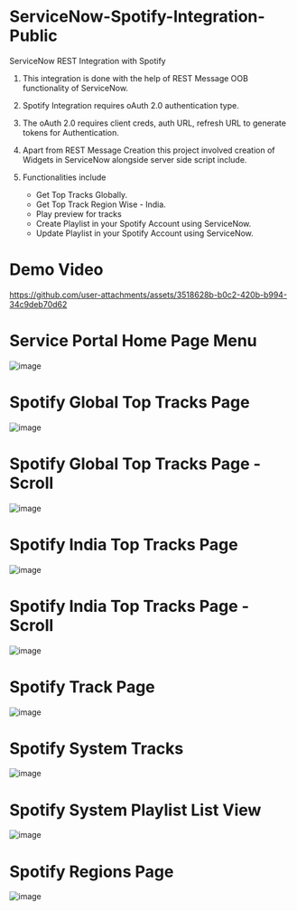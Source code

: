 # ServiceNow-Spotify-Integration-Public
ServiceNow REST Integration with Spotify 

1. This integration is done with the help of REST Message OOB functionality of ServiceNow.

2. Spotify Integration requires oAuth 2.0 authentication type.

3. The oAuth 2.0 requires client creds, auth URL, refresh URL to generate tokens for Authentication.

4. Apart from REST Message Creation this project involved creation of Widgets in ServiceNow alongside server side script include.

5. Functionalities include
   * Get Top Tracks Globally.
   * Get Top Track Region Wise - India.
   * Play preview for tracks
   * Create Playlist in your Spotify Account using ServiceNow.
   * Update Playlist in your Spotify Account using ServiceNow.
  
# Demo Video
https://github.com/user-attachments/assets/3518628b-b0c2-420b-b994-34c9deb70d62

# Service Portal Home Page Menu
![image](https://github.com/user-attachments/assets/e446a0d4-7bdf-46da-b0c4-9147108af4b8)

# Spotify Global Top Tracks Page
![image](https://github.com/user-attachments/assets/1dc56aa7-0bac-43d4-b95f-ee4550308943)

# Spotify Global Top Tracks Page - Scroll
![image](https://github.com/user-attachments/assets/57b0caa1-df5e-429e-ba8d-c501556ea5c2)

# Spotify India Top Tracks Page
![image](https://github.com/user-attachments/assets/79354ae9-8051-4ddf-91ec-3816bd13fb68)

# Spotify India Top Tracks Page - Scroll
![image](https://github.com/user-attachments/assets/6c1941a4-01eb-4b3d-914d-4bd2a0e79d7b)

# Spotify Track Page
![image](https://github.com/user-attachments/assets/dcb345a4-b2de-432e-bf5e-0f065bb9812a)

# Spotify System Tracks
![image](https://github.com/user-attachments/assets/ae931ec5-185d-4b9d-8096-8799aa95d6cc)

# Spotify System Playlist List View
![image](https://github.com/user-attachments/assets/84971b0a-1ffc-4650-a4fc-a7dc6704a32d)

# Spotify Regions Page
![image](https://github.com/user-attachments/assets/8138aa5d-9d14-41ff-8a56-be18eb7b072c)


